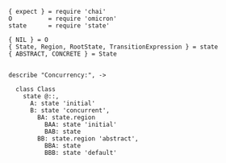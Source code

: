    { expect } = require 'chai'
    O          = require 'omicron'
    state      = require 'state'

    { NIL } = O
    { State, Region, RootState, TransitionExpression } = state
    { ABSTRACT, CONCRETE } = State


    describe "Concurrency:", ->

      class Class
        state @::,
          A: state 'initial'
          B: state 'concurrent',
            BA: state.region
              BAA: state 'initial'
              BAB: state
            BB: state.region 'abstract',
              BBA: state
              BBB: state 'default'

